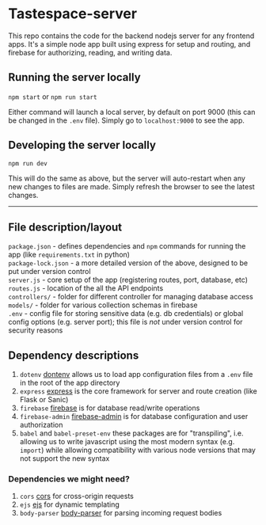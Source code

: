 # Tastespace-server

This repo contains the code for the backend nodejs server for any frontend apps. It's a simple node app built using express for setup and routing, and firebase for authorizing, reading, and writing data. 

## Running the server locally

`npm start` or `npm run start`  

Either command will launch a local server, by default on port 9000 (this can be changed in the `.env` file). Simply go to `localhost:9000` to see the app.

## Developing the server locally

`npm run dev`  

This will do the same as above, but the server will auto-restart when any new changes to files are made. Simply refresh the browser to see the latest changes. 

---

## File description/layout

`package.json` - defines dependencies and `npm` commands for running the app (like `requirements.txt` in python)  
`package-lock.json` - a more detailed version of the above, designed to be put under version control  
`server.js` - core setup of the app (registering routes, port, database, etc)  
`routes.js` - location of the all the API endpoints  
`controllers/` - folder for different controller for managing database access  
`models/` - folder for various collection schemas in firebase  
`.env` - config file for storing sensitive data (e.g. db credentials) or global config options (e.g. server port); this file is _not_ under version control for security reasons

## Dependency descriptions  

1. `dotenv` [dontenv](https://www.npmjs.com/package/dotenv) allows us to load app configuration files from a `.env` file in the root of the app directory
2. `express` [express](https://expressjs.com/en/guide/routing.html) is the core framework for server and route creation (like Flask or Sanic)
3. `firebase` [firebase](https://www.npmjs.com/package/firebase) is for database read/write operations
4. `firebase-admin` [firebase-admin](https://www.npmjs.com/package/firebase-admin) is for database configuration and user authorization
5. `babel` and `babel-preset-env` these packages are for "transpiling", i.e. allowing us to write javascript using the most modern syntax (e.g. `import`) while allowing compatibility with various node versions that may not support the new syntax

### Dependencies we might need?

1. `cors` [cors](https://www.npmjs.com/package/cors) for cross-origin requests
2. `ejs` [ejs](https://www.npmjs.com/package/ejs) for dynamic templating
3. `body-parser` [body-parser](https://www.npmjs.com/package/body-parser) for parsing incoming request bodies 
    


